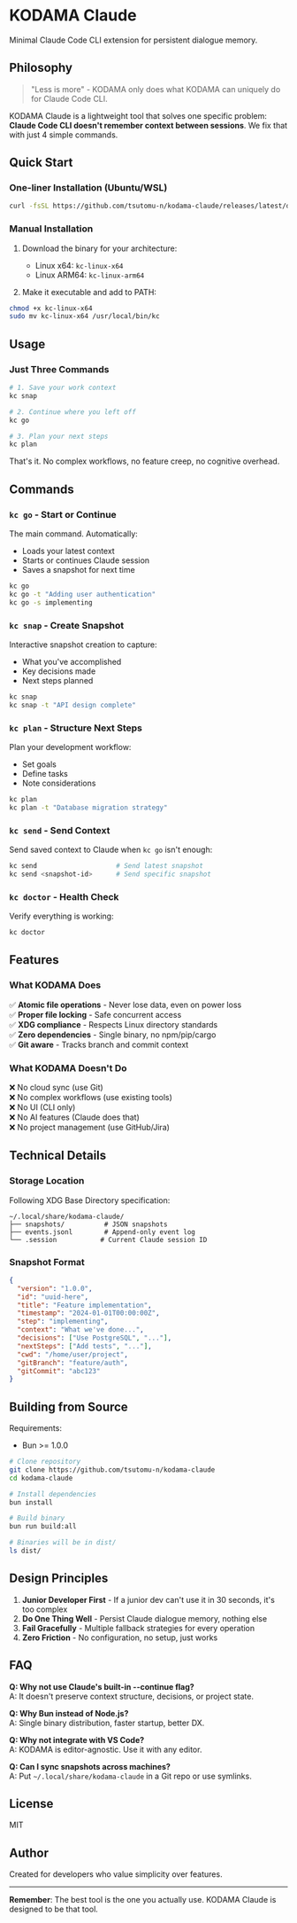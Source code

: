 # KODAMA Claude

Minimal Claude Code CLI extension for persistent dialogue memory.

## Philosophy

> "Less is more" - KODAMA only does what KODAMA can uniquely do for Claude Code CLI.

KODAMA Claude is a lightweight tool that solves one specific problem: **Claude Code CLI doesn't remember context between sessions**. We fix that with just 4 simple commands.

## Quick Start

### One-liner Installation (Ubuntu/WSL)

```bash
curl -fsSL https://github.com/tsutomu-n/kodama-claude/releases/latest/download/install.sh | bash
```

### Manual Installation

1. Download the binary for your architecture:
   - Linux x64: `kc-linux-x64`
   - Linux ARM64: `kc-linux-arm64`

2. Make it executable and add to PATH:

```bash
chmod +x kc-linux-x64
sudo mv kc-linux-x64 /usr/local/bin/kc
```

## Usage

### Just Three Commands

```bash
# 1. Save your work context
kc snap

# 2. Continue where you left off
kc go

# 3. Plan your next steps  
kc plan
```

That's it. No complex workflows, no feature creep, no cognitive overhead.

## Commands

### `kc go` - Start or Continue

The main command. Automatically:
- Loads your latest context
- Starts or continues Claude session
- Saves a snapshot for next time

```bash
kc go
kc go -t "Adding user authentication"
kc go -s implementing
```

### `kc snap` - Create Snapshot

Interactive snapshot creation to capture:
- What you've accomplished
- Key decisions made
- Next steps planned

```bash
kc snap
kc snap -t "API design complete"
```

### `kc plan` - Structure Next Steps

Plan your development workflow:
- Set goals
- Define tasks
- Note considerations

```bash
kc plan
kc plan -t "Database migration strategy"
```

### `kc send` - Send Context

Send saved context to Claude when `kc go` isn't enough:

```bash
kc send                    # Send latest snapshot
kc send <snapshot-id>      # Send specific snapshot
```

### `kc doctor` - Health Check

Verify everything is working:

```bash
kc doctor
```

## Features

### What KODAMA Does

✅ **Atomic file operations** - Never lose data, even on power loss  
✅ **Proper file locking** - Safe concurrent access  
✅ **XDG compliance** - Respects Linux directory standards  
✅ **Zero dependencies** - Single binary, no npm/pip/cargo  
✅ **Git aware** - Tracks branch and commit context  

### What KODAMA Doesn't Do

❌ No cloud sync (use Git)  
❌ No complex workflows (use existing tools)  
❌ No UI (CLI only)  
❌ No AI features (Claude does that)  
❌ No project management (use GitHub/Jira)  

## Technical Details

### Storage Location

Following XDG Base Directory specification:

```
~/.local/share/kodama-claude/
├── snapshots/          # JSON snapshots
├── events.jsonl        # Append-only event log
└── .session           # Current Claude session ID
```

### Snapshot Format

```json
{
  "version": "1.0.0",
  "id": "uuid-here",
  "title": "Feature implementation",
  "timestamp": "2024-01-01T00:00:00Z",
  "step": "implementing",
  "context": "What we've done...",
  "decisions": ["Use PostgreSQL", "..."],
  "nextSteps": ["Add tests", "..."],
  "cwd": "/home/user/project",
  "gitBranch": "feature/auth",
  "gitCommit": "abc123"
}
```

## Building from Source

Requirements:
- Bun >= 1.0.0

```bash
# Clone repository
git clone https://github.com/tsutomu-n/kodama-claude
cd kodama-claude

# Install dependencies
bun install

# Build binary
bun run build:all

# Binaries will be in dist/
ls dist/
```

## Design Principles

1. **Junior Developer First** - If a junior dev can't use it in 30 seconds, it's too complex
2. **Do One Thing Well** - Persist Claude dialogue memory, nothing else
3. **Fail Gracefully** - Multiple fallback strategies for every operation
4. **Zero Friction** - No configuration, no setup, just works

## FAQ

**Q: Why not use Claude's built-in --continue flag?**  
A: It doesn't preserve context structure, decisions, or project state.

**Q: Why Bun instead of Node.js?**  
A: Single binary distribution, faster startup, better DX.

**Q: Why not integrate with VS Code?**  
A: KODAMA is editor-agnostic. Use it with any editor.

**Q: Can I sync snapshots across machines?**  
A: Put `~/.local/share/kodama-claude` in a Git repo or use symlinks.

## License

MIT

## Author

Created for developers who value simplicity over features.

---

**Remember**: The best tool is the one you actually use. KODAMA Claude is designed to be that tool.